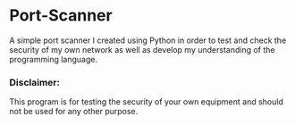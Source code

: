 # Port-Scanner
A simple port scanner I created using Python in order to test and check the security of my own network as well as develop my understanding of the programming language.

<h3>Disclaimer:</h3>  
This program is for testing the security of your own equipment and should not be used for any other purpose.
